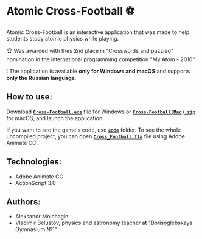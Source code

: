 # Atomic Cross-Football :soccer: 

 Atomic Cross-Football is an interactive application that was made to help students study atomic physics while playing. 

:trophy: Was awarded with thes 2nd place in "Crosswords and puzzled" nomination in the international programming competition "My Atom - 2016". 

:grey_exclamation: The application is available  **only for Windows and macOS** and supports **only the Russian language**.

## How to use:
Download [**<code>Cross-Football.exe</code>**](https://github.com/AleksandrMolchagin/atomic-cross-football/raw/main/Cross-Football.exe) file for Windows or [**<code>Cross-Football(Mac).zip</code>**](https://github.com/AleksandrMolchagin/atomic-cross-football/raw/main/Cross-Football(Mac).zip) for macOS, and launch the application.

If you want to see the game's code, use [**<code>code</code>**](https://github.com/AleksandrMolchagin/atomic-cross-football/blob/main/code) folder. To see the whole uncompiled project, you can open [**<code>Cross_Football.fla</code>**](https://github.com/AleksandrMolchagin/atomic-cross-football/raw/main/Cross_Football.fla) file using Adobe Animate CC.

## Technologies:
- Adobe Animate CC
- ActionScript 3.0

## Authors:
- Aleksandr Molchagin
- Vladimir Belustov, physics and astronomy teacher at "Borisoglebskaya Gymnasium №1"